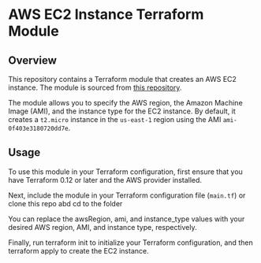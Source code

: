 # AWS EC2 Instance Terraform Module

## Overview

This repository contains a Terraform module that creates an AWS EC2 instance. The module is sourced from [this repository](https://github.com/raphaeleze/terrafromModules/tree/main/Aws-Ec2). 

The module allows you to specify the AWS region, the Amazon Machine Image (AMI), and the instance type for the EC2 instance. By default, it creates a `t2.micro` instance in the `us-east-1` region using the AMI `ami-0f403e3180720dd7e`.

## Usage

To use this module in your Terraform configuration, first ensure that you have Terraform 0.12 or later and the AWS provider installed.

Next, include the module in your Terraform configuration file (`main.tf`) or clone this repo abd cd to the folder

You can replace the awsRegion, ami, and instance_type values with your desired AWS region, AMI, and instance type, respectively.

Finally, run terraform init to initialize your Terraform configuration, and then terraform apply to create the EC2 instance.
